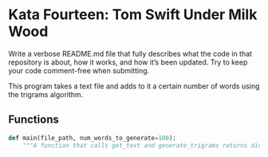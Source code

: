 # Kata Fourteen: Tom Swift Under Milk Wood

Write a verbose README.md file that fully describes what the code in that repository is about, how it works, 
and how it’s been updated. Try to keep your code comment-free when submitting.

This program takes a text file and adds to it a certain number of words using the trigrams algorithm. 

## Functions

```python
def main(file_path, num_words_to_generate=100):
    """A function that calls get_text and generate_trigrams returns dict."""
```
